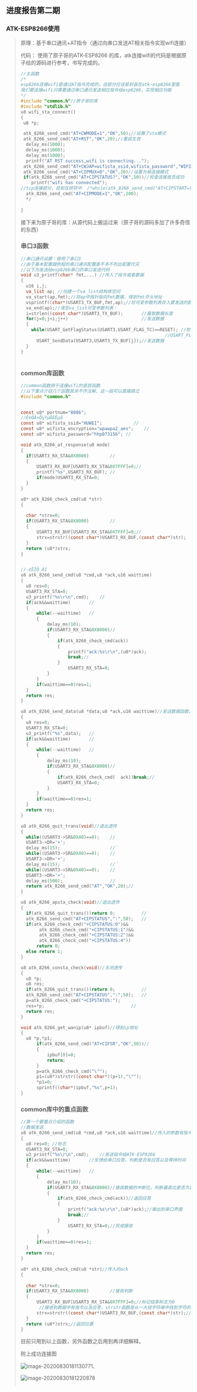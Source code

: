 ## 进度报告第二期

### ATK-ESP8266使用

>原理：基于串口通讯+AT指令（通过向串口发送AT相关指令实现wifi连接）
>
>代码： 使用了原子哥的ATK-ESP8266 的库，atk连接wifi的代码是根据原子给的源码进行参考，书写完成的。
>
>```c
>//主函数
>/*
>esp8266连接wifi是通过AT指令完成的，这部分应该是封装在atk-esp8266里面
>我们要连接wifi只需要通过串口通讯发送相应指令给esp8266，实现相应功能
>*/
>#include "common.h"//原子哥的库
>#include "stdlib.h"
>u8 wifi_sta_connect()
>{
>  u8 *p;
>
>  atk_8266_send_cmd("AT+CWMODE=1","OK",50);//设置了sta模式
>  atk_8266_send_cmd("AT+RST","OK",20);//重启生效
>	delay_ms(1000);
>	delay_ms(1000);
>	delay_ms(1000);
>	printf("AT RST success,wifi is connecting...");
>  atk_8266_send_cmd("AT+CWJAP=wifista_ssid,wifista_password","WIFI GOT IP",300);//连接热点
>  atk_8266_send_cmd("AT+CIPMUX=0","OK",20)//设置为单连接模式
>  if(atk_8266_send_cmd("AT+CIPSTATUS?","OK",50))//检查连接是否成功
>	  printf("wifi has connected");
> //tcp连接部分，目前在研究中	/*while(atk_8266_send_cmd("AT+CIPSTART=\"TCP\",\"xxx.xxx.xxx.xxx\",8086","OK",200));
>	atk_8266_send_cmd("AT+CIPMODE=1","OK",200);
>   */
>    
>}
>
>```
>
>接下来为原子哥的库：从源代码上搬运过来（原子哥的源码多加了许多奇怪的东西）
>
>### 串口3函数
>
>```c
>//串口通讯设置：使用了串口3
>//由于基本配置跟例程的串口通讯配置差不多不列出配置代买
>//以下为发送给esp8266串口的串口发送代码
>void u3_printf(char* fmt,...) //传入了指令或者数据 
>{  
>	u16 i,j; 
>	va_list ap; //创建一个va_list结构体空间
>	va_start(ap,fmt);//将ap中指针指向fmt数据，得到fmt开头地址
>	vsprintf((char*)USART3_TX_BUF,fmt,ap);//将可变参数列表存入要发送的数据中
>	va_end(ap);//清空va_list可变参数列表：
>	i=strlen((const char*)USART3_TX_BUF);		//量取数据长度
>	for(j=0;j<i;j++)							//发送数据
>	{
>	  while(USART_GetFlagStatus(USART3,USART_FLAG_TC)==RESET); //检验数据是否发送成功
>                                                        //USART_FLAG_TC为发送完成标志位
>		USART_SendData(USART3,USART3_TX_BUF[j]);//发送数据 
>	} 
>}
>
>
>
>```
>
>### common库函数
>
>```C
>//common函数用于连接wifi的底层函数
>//以下重点介绍几个函数其余不作注解，这一段可以直接跳过
>#include "common.h"
>
>
>const u8* portnum="8086";	
>//ÉèÖÃ×Ô¼ºµÄÈÈµã
>const u8* wifista_ssid="HUWEI";			//
>const u8* wifista_encryption="wpawpa2_aes";	//
>const u8* wifista_password="hhp073156"; //
>
>void atk_8266_at_response(u8 mode)
>{
>	if(USART3_RX_STA&0X8000)		//
>	{ 
>		USART3_RX_BUF[USART3_RX_STA&0X7FFF]=0;//
>		printf("%s",USART3_RX_BUF);	//
>		if(mode)USART3_RX_STA=0;
>	} 
>}
>
>u8* atk_8266_check_cmd(u8 *str)
>{
>	
>	char *strx=0;
>	if(USART3_RX_STA&0X8000)		//
>	{ 
>		USART3_RX_BUF[USART3_RX_STA&0X7FFF]=0;//
>		strx=strstr((const char*)USART3_RX_BUF,(const char*)str);
>	} 
>	return (u8*)strx;
>}
>
>
>//·¢ËÍÖ¸Áî
>u8 atk_8266_send_cmd(u8 *cmd,u8 *ack,u16 waittime)
>{
>	u8 res=0; 
>	USART3_RX_STA=0;
>	u3_printf("%s\r\n",cmd);	//
>	if(ack&&waittime)		//
>	{
>		while(--waittime)	//
>		{
>			delay_ms(10);
>			if(USART3_RX_STA&0X8000)//
>			{
>				if(atk_8266_check_cmd(ack))
>				{
>					printf("ack:%s\r\n",(u8*)ack);
>					break;//
>				}
>					USART3_RX_STA=0;
>			} 
>		}
>		if(waittime==0)res=1; 
>	}
>	return res;
>} 
>
>u8 atk_8266_send_data(u8 *data,u8 *ack,u16 waittime)//发送数据函数，同以上命令函数
>{
>	u8 res=0; 
>	USART3_RX_STA=0;
>	u3_printf("%s",data);	//
>	if(ack&&waittime)		//
>	{
>		while(--waittime)	//
>		{
>			delay_ms(10);
>			if(USART3_RX_STA&0X8000)//
>			{
>				if(atk_8266_check_cmd(  ack))break;// 
>				USART3_RX_STA=0;
>			} 
>		}
>		if(waittime==0)res=1; 
>	}
>	return res;
>}
>
>u8 atk_8266_quit_trans(void)//退出透传
>{
>	while((USART3->SR&0X40)==0);	//
>	USART3->DR='+';      
>	delay_ms(15);					//´
>	while((USART3->SR&0X40)==0);	//
>	USART3->DR='+';      
>	delay_ms(15);					//´
>	while((USART3->SR&0X40)==0);	//
>	USART3->DR='+';      
>	delay_ms(500);					//
>	return atk_8266_send_cmd("AT","OK",20);//
>}
>
>u8 atk_8266_apsta_check(void)//退出透传
>{
>	if(atk_8266_quit_trans())return 0;			// 
>	atk_8266_send_cmd("AT+CIPSTATUS",":",50);	//
>	if(atk_8266_check_cmd("+CIPSTATUS:0")&&
>		 atk_8266_check_cmd("+CIPSTATUS:1")&&
>		 atk_8266_check_cmd("+CIPSTATUS:2")&&
>		 atk_8266_check_cmd("+CIPSTATUS:4"))
>		return 0;
>	else return 1;
>}
>
>u8 atk_8266_consta_check(void)//关闭透传
>{
>	u8 *p;
>	u8 res;
>	if(atk_8266_quit_trans())return 0;			// 
>	atk_8266_send_cmd("AT+CIPSTATUS",":",50);	//
>	p=atk_8266_check_cmd("+CIPSTATUS:"); 
>	res=*p;									//	
>	return res;
>}
>
>void atk_8266_get_wanip(u8* ipbuf)//得到ip地址
>{
>	u8 *p,*p1;
>		if(atk_8266_send_cmd("AT+CIFSR","OK",50))//
>		{
>			ipbuf[0]=0;
>			return;
>		}		
>		p=atk_8266_check_cmd("\"");
>		p1=(u8*)strstr((const char*)(p+1),"\"");
>		*p1=0;
>		sprintf((char*)ipbuf,"%s",p+1);	
>}
>
>```
>
>### common库中的重点函数
>
>```c
>//第一个要重点介绍的函数
>//数据发送
>u8 atk_8266_send_cmd(u8 *cmd,u8 *ack,u16 waittime)//传入的参数有指令cmd，应答ack（固定好的），等待时间：waittime，需要传入正确指令以及对应答才能正确发送
>{
>	u8 res=0; //标志
>	USART3_RX_STA=0;
>	u3_printf("%s\r\n",cmd);	//发送指令给ATK-ESP8266
>	if(ack&&waittime)		//反馈给串口应答，判断是否有应答以及等待时间
>	{
>		while(--waittime)	//
>		{
>			delay_ms(10);
>			if(USART3_RX_STA&0X8000)//接收数据的中断位，判断最高位是否为1，是1则开启接收
>			{
>				if(atk_8266_check_cmd(ack))//返回应答
>				{
>					printf("ack:%s\r\n",(u8*)ack);//输出到串口界面
>					break;//
>				}
>					USART3_RX_STA=0;//完成接收
>			} 
>		}
>		if(waittime==0)res=1; 
>	}
>	return res;
>} 
>
>u8* atk_8266_check_cmd(u8 *str)//传入的ack
>{
>	
>	char *strx=0;
>	if(USART3_RX_STA&0X8000)		//接收判断
>	{ 
>		USART3_RX_BUF[USART3_RX_STA&0X7FFF]=0;//标记结束标志为0
>        //接收到数据中有指令以及应答，strstr函数是从一大段字符串中找到字符的第一次出现的位置。
>		strx=strstr((const char*)USART3_RX_BUF,(const char*)str);//从接收数据中找到ack的位置。
>	} 
>	return (u8*)strx;//返回位置
>}
>```
>
>目前只用到以上函数，另外函数之后用到再详细解释。
>
>附上成功连接图
>
>![image-20200830181130771](C:\Users\86189\AppData\Roaming\Typora\typora-user-images\image-20200830181130771.png)、
>
>![image-20200830181220878](C:\Users\86189\AppData\Roaming\Typora\typora-user-images\image-20200830181220878.png)
>
>``` c
>
>```
>
>
>
>

